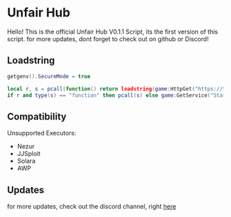 # Unfair Hub
Hello! This is the official Unfair Hub V0.1.1 Script, its the first version of this script. for more updates, dont forget to check out on github or Discord!

## Loadstring
```lua
getgenv().SecureMode = true

local r, s = pcall(function() return loadstring(game:HttpGet("https://tinyurl.com/UnfairHub")) end)
if r and type(s) == "function" then pcall(s) else game:GetService("StarterGui"):SetCore("SendNotification", {Title="Unfair Hub", Text="Outdated or invalid script URL!", Duration=5}) end
```


## Compatibility
Unsupported Executors:
* Nezur
* JJSploit
* Solara
* AWP

## Updates
for more updates, check out the discord channel, right [here](https://discord.com/invite/7m6n24djSh)

